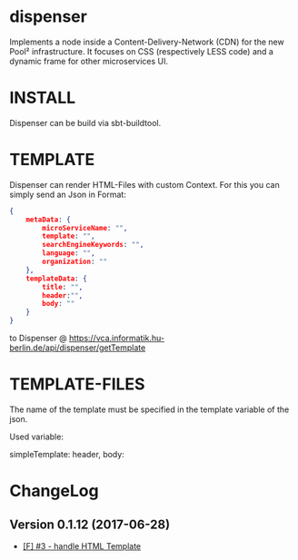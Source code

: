 # dispenser
Implements a node inside a Content-Delivery-Network (CDN) for the new Pool² infrastructure. It focuses on CSS (respectively LESS code) and a dynamic frame for other microservices UI.


INSTALL
=======

Dispenser can be build via sbt-buildtool.



TEMPLATE
========

Dispenser can render HTML-Files with custom Context. For this you can simply send an Json in Format:
```json
{
	metaData: {
		microServiceName: "",
		template: "",
		searchEngineKeywords: "",
		language: "",
		organization: ""
	},
	templateData: {
		title: "",
		header:"", 
		body: ""
	}
}
```


to Dispenser @  https://vca.informatik.hu-berlin.de/api/dispenser/getTemplate
  
TEMPLATE-FILES
==============

The name of the template must be specified in the template variable of the json.

Used variable:

simpleTemplate: header, body:

ChangeLog
=========

## Version 0.1.12 (2017-06-28)

*	[[F] #3 - handle HTML Template](https://github.com/Viva-con-Agua/dispenser/issues/3)
